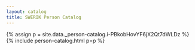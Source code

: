 ```yaml
---
layout: catalog
title: SWERIK Person Catalog
---
```

{% assign p = site.data._person-catalog.i-PBkobHovYF6jX2Qt7dWLDz %}
{% include person-catalog.html p=p %}

